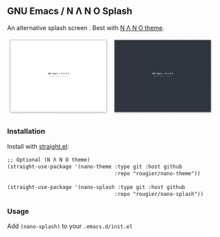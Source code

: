 ## GNU Emacs / N Λ N O Splash

An alternative splash screen .
Best with [N Λ N O theme](https://github.com/rougier/nano-theme).

<div>
<img src="./images/nano-splash-light.png" width=47.5%>
<img src="./images/nano-splash-dark.png"  width=47.5%>
</div>

### Installation

Install with [straight.el](https://github.com/raxod502/straight.el):

```
;; Optional (N Λ N O theme)
(straight-use-package '(nano-theme :type git :host github
                                   :repo "rougier/nano-theme"))

(straight-use-package '(nano-splash :type git :host github
                                   :repo "rougier/nano-splash"))
```

### Usage

Add `(nano-splash)` to your `.emacs.d/init.el`

